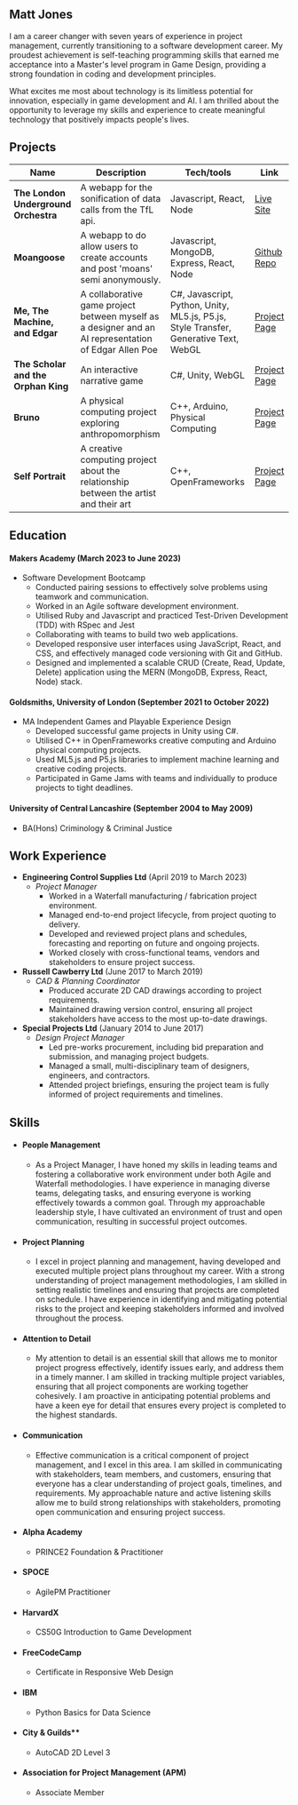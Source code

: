 ## Matt Jones                               
    
I am a career changer with seven years of experience in project management, currently transitioning to a software development career. My proudest achievement is self-teaching programming skills that earned me acceptance into a Master's level program in Game Design, providing a strong foundation in coding and development principles.

What excites me most about technology is its limitless potential for innovation, especially in game development and AI. I am thrilled about the opportunity to leverage my skills and experience to create meaningful technology that positively impacts people's lives.

## Projects

| Name                         | Description       | Tech/tools        | Link |
| ---------------------------- | ----------------- | ----------------- | ----- |
| **The London Underground Orchestra** | A webapp for the sonification of data calls from the TfL api. | Javascript, React, Node | [Live Site](https://lupo.onrender.com/) |   
| **Moangoose** | A webapp to do allow users to create accounts and post 'moans' semi anonymously. | Javascript, MongoDB, Express, React, Node | [Github Repo](https://github.com/Matt-J-Jones/moangoose-MERN) |
| **Me, The Machine, and Edgar** | A collaborative game project between myself as a designer and an AI representation of Edgar Allen Poe | C#, Javascript, Python, Unity, ML5.js, P5.js, Style Transfer, Generative Text, WebGL | [Project Page](https://mttjns.co.uk/Me-The-Machine-and-Edgar) |
| **The Scholar and the Orphan King** | An interactive narrative game | C#, Unity, WebGL | [Project Page](https://mttjns.co.uk/TheOrphanKing) |
| **Bruno** | A physical computing project exploring anthropomorphism | C++, Arduino, Physical Computing | [Project Page](https://mttjns.co.uk/Bruno) |
| **Self Portrait** | A creative computing project about the relationship between the artist and their art | C++, OpenFrameworks | [Project Page](https://mttjns.co.uk/SelfPortrait) |

## Education

#### **Makers Academy (March 2023 to June 2023)**
- Software Development Bootcamp
  - Conducted pairing sessions to effectively solve problems using teamwork and communication.
  - Worked in an Agile software development environment.
  - Utilised Ruby and Javascript and practiced Test-Driven Development (TDD) with RSpec and Jest
  - Collaborating with teams to build two web applications.
  - Developed responsive user interfaces using JavaScript, React, and CSS, and effectively managed code versioning with Git and GitHub.
  - Designed and implemented a scalable CRUD (Create, Read, Update, Delete) application using the MERN (MongoDB, Express, React, Node) stack.

#### **Goldsmiths, University of London (September 2021 to October 2022)**

- MA Independent Games and Playable Experience Design
  - Developed successful game projects in Unity using C#.
  - Utilised C++ in OpenFrameworks creative computing and Arduino physical computing projects.
  - Used ML5.js and P5.js libraries to implement machine learning and creative coding projects.
  - Participated in Game Jams with teams and individually to produce projects to tight deadlines.

#### **University of Central Lancashire (September 2004 to May 2009)**

- BA(Hons) Criminology & Criminal Justice

## Work Experience

- **Engineering Control Supplies Ltd** (April 2019 to March 2023)  
  - _Project Manager_
    - Worked in a Waterfall manufacturing / fabrication project environment. 
    - Managed end-to-end project lifecycle, from project quoting to delivery.
    - Developed and reviewed project plans and schedules, forecasting and reporting on future and ongoing projects.
    - Worked closely with cross-functional teams, vendors and stakeholders to ensure project success.
- **Russell Cawberry Ltd** (June 2017 to March 2019)  
  - _CAD & Planning Coordinator_
    - Produced accurate 2D CAD drawings according to project requirements.
    - Maintained drawing version control, ensuring all project stakeholders have access to the most up-to-date drawings.
- **Special Projects Ltd** (January 2014 to June 2017)
  - _Design Project Manager_
    - Led pre-works procurement, including bid preparation and submission, and managing project budgets.
    - Managed a small, multi-disciplinary team of designers, engineers, and contractors.
    - Attended project briefings, ensuring the project team is fully informed of project requirements and timelines.


## Skills

- #### People Management 
    * As a Project Manager, I have honed my skills in leading teams and fostering a collaborative work environment under both Agile and Waterfall methodologies. I have experience in managing diverse teams, delegating tasks, and ensuring everyone is working effectively towards a common goal. Through my approachable leadership style, I have cultivated an environment of trust and open communication, resulting in successful project outcomes.

- #### Project Planning 
    * I excel in project planning and management, having developed and executed multiple project plans throughout my career. With a strong understanding of project management methodologies, I am skilled in setting realistic timelines and ensuring that projects are completed on schedule. I have experience in identifying and mitigating potential risks to the project and keeping stakeholders informed and involved throughout the process.

- #### Attention to Detail 
    * My attention to detail is an essential skill that allows me to monitor project progress effectively, identify issues early, and address them in a timely manner. I am skilled in tracking multiple project variables, ensuring that all project components are working together cohesively. I am proactive in anticipating potential problems and have a keen eye for detail that ensures every project is completed to the highest standards.

- #### Communication 
    * Effective communication is a critical component of project management, and I excel in this area. I am skilled in communicating with stakeholders, team members, and customers, ensuring that everyone has a clear understanding of project goals, timelines, and requirements. My approachable nature and active listening skills allow me to build strong relationships with stakeholders, promoting open communication and ensuring project success.

- #### Alpha Academy
    * PRINCE2 Foundation & Practitioner

- #### SPOCE
    * AgilePM Practitioner

- #### HarvardX
    * CS50G Introduction to Game Development

- #### FreeCodeCamp
    * Certificate in Responsive Web Design

- #### IBM
    * Python Basics for Data Science

- #### City & Guilds**
    * AutoCAD 2D Level 3

- #### Association for Project Management (APM)
    * Associate Member
